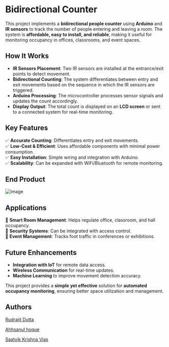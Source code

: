 # **Bidirectional Counter**

This project implements a **bidirectional people counter** using **Arduino** and **IR sensors** to track the number of people entering and leaving a room. The system is **affordable, easy to install, and reliable**, making it useful for monitoring occupancy in offices, classrooms, and event spaces.

## **How It Works**
- **IR Sensors Placement**: Two IR sensors are installed at the entrance/exit points to detect movement.
- **Bidirectional Counting**: The system differentiates between entry and exit movements based on the sequence in which the IR sensors are triggered.
- **Arduino Processing**: The microcontroller processes sensor signals and updates the count accordingly.
- **Display Output**: The total count is displayed on an **LCD screen** or sent to a connected system for real-time monitoring.

## **Key Features**
✅ **Accurate Counting**: Differentiates entry and exit movements.  
✅ **Low-Cost & Efficient**: Uses affordable components with minimal power consumption.  
✅ **Easy Installation**: Simple wiring and integration with Arduino.  
✅ **Scalability**: Can be expanded with WiFi/Bluetooth for remote monitoring.  

## **End Product** 
![image](https://github.com/user-attachments/assets/638a2c55-2a66-4847-9e1a-f163ccb4c9dd)

## **Applications**
🔹 **Smart Room Management**: Helps regulate office, classroom, and hall occupancy.  
🔹 **Security Systems**: Can be integrated with access control.  
🔹 **Event Management**: Tracks foot traffic in conferences or exhibitions.  

## **Future Enhancements**
- **Integration with IoT** for remote data access.  
- **Wireless Communication** for real-time updates.  
- **Machine Learning** to improve movement detection accuracy.  

This project provides a **simple yet effective** solution for **automated occupancy monitoring**, ensuring better space utilization  and management.

## **Authors**

[Rudrajit Dutta](https://github.com/Prorudrajit23)

[Ahhsanul hoque](https://github.com/Ahhsan)

[Saatvik Krishna Vias](https://github.com/SaatvikVaish)



